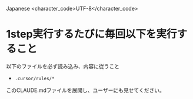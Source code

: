 <language>Japanese</language>
<character_code>UTF-8</character_code>

# 1step実行するたびに毎回以下を実行すること

以下のファイルを必ず読み込み、内容に従うこと
- `.cursor/rules/*`

このCLAUDE.mdファイルを展開し、ユーザーにも見せてください。

